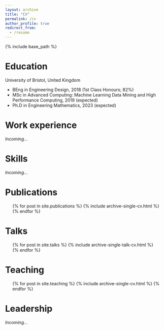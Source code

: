 ```yaml
---
layout: archive
title: "CV"
permalink: /cv
author_profile: true
redirect_from:
  - /resume
---
```


{% include base_path %}

Education
======
University of Bristol, United Kingdom

* BEng in Engineering Design, 2018 (1st Class Honours; 82%)
* MSc in Advanced Computing: Machine Learning Data Mining and High Performance Computing, 2019 (expected)
* Ph.D in Engineering Mathematics, 2023 (expected)

Work experience
======
*Incoming…*

Skills
======
*Incoming…*

Publications
======
  <ul>{% for post in site.publications %}
    {% include archive-single-cv.html %}
  {% endfor %}</ul>

Talks
======
  <ul>{% for post in site.talks %}
    {% include archive-single-talk-cv.html %}
  {% endfor %}</ul>

Teaching
======
  <ul>{% for post in site.teaching %}
    {% include archive-single-cv.html %}
  {% endfor %}</ul>

Leadership
======
*Incoming…*